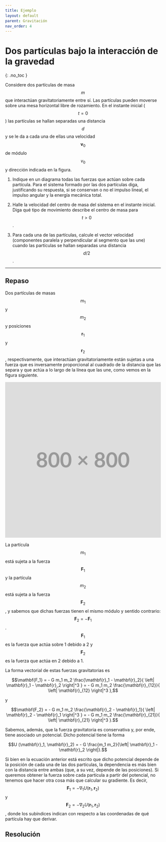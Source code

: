 ```yaml
---
title: Ejemplo
layout: default
parent: Gravitación
nav_order: 4
---
```


# Dos partículas bajo la interacción de la gravedad
{: .no_toc }

Considere dos partículas de masa $$m$$ que interactúan gravitatoriamente entre sí. Las partículas pueden moverse sobre una mesa horizontal libre de rozamiento. En el instante inicial ($$t = 0$$) las partículas se hallan separadas una distancia $$d$$ y se le da a cada una de ellas una velocidad $$\mathbf{v}_0$$ de módulo $$v_0$$ y dirección indicada en la figura.

1. Indique en un diagrama todas las fuerzas que actúan sobre cada partícula. Para el sistema formado por las dos partículas diga, justificando su respuesta, si se conservan o no el impulso lineal, el impulso angular y la energía mecánica total.

2. Halle la velocidad del centro de masa del sistema en el instante inicial. Diga qué tipo de movimiento describe el centro de masa para $$t > 0$$.

3. Para cada una de las partículas, calcule el vector velocidad (componentes paralela y perpendicular al segmento que las une) cuando las partículas se hallan separadas una distancia $$d/2$$.

---

## Repaso

Dos partículas de masas $$m_1$$ y $$m_2$$ y posiciones $$\mathbf{r}_1$$ y $$\mathbf{r}_2$$, respectivamente, que interactúan gravitatoriamente están sujetas a una fuerza que es inversamente proporcional al cuadrado de la distancia que las separa y que actúa a lo largo de la línea que las une, como vemos en la figura siguiente.

<img src="../../assets/images/placeholder.png" style="display: block; margin: 0 auto"/>

La partícula $$m_1$$ está sujeta a la fuerza $$\mathbf{F}_1$$ y la partícula $$m_2$$ está sujeta a la fuerza $$\mathbf{F}_2$$, y sabemos que dichas fuerzas tienen el mismo módulo y sentido contrario: $$\mathbf{F}_2 = -\mathbf{F}_1$$.
$$\mathbf{F}_1$$ es la fuerza que actúa sobre 1 debido a 2 y $$\mathbf{F}_2$$ es la fuerza que actúa en 2 debido a 1.

La forma vectorial de estas fuerzas gravitatorias es

$$\mathbf{F_1} = - G m_1 m_2 \frac{\mathbf{r}_1 - \mathbf{r}_2}{ \left| \mathbf{r}_1 - \mathbf{r}_2 \right|^3 } = - G m_1 m_2 \frac{\mathbf{r}_{12}}{ \left| \mathbf{r}_{12} \right|^3 },$$

y

$$\mathbf{F_2} = - G m_1 m_2 \frac{\mathbf{r}_2 - \mathbf{r}_1}{ \left| \mathbf{r}_2 - \mathbf{r}_1 \right|^3 } = - G m_1 m_2 \frac{\mathbf{r}_{21}}{ \left| \mathbf{r}_{21} \right|^3 }.$$

Sabemos, además, que la fuerza gravitatoria es conservativa y, por ende, tiene asociado un potencial. Dicho potencial tiene la forma

$$U (\mathbf{r}_1, \mathbf{r}_2) = - G \frac{m_1 m_2}{\left| \mathbf{r}_1 - \mathbf{r}_2 \right|}.$$

Si bien en la ecuación anterior está escrito que dicho potencial depende de la posición de cada una de las dos partículas, la dependencia es más bien con la distancia entre ambas (que, a su vez, depende de las posiciones). Si queremos obtener la fuerza sobre cada partícula a partir del potencial, no tenemos que hacer otra cosa más que calcular su gradiente. Es decir, $$\mathbf{F}_1 = -\nabla_1 U(\mathbf{r}_1, \mathbf{r}_2)$$ y $$\mathbf{F}_2 = -\nabla_2 U(\mathbf{r}_1, \mathbf{r}_2)$$, donde los subíndices indican con respecto a las coordenadas de qué partícula hay que derivar.

## Resolución